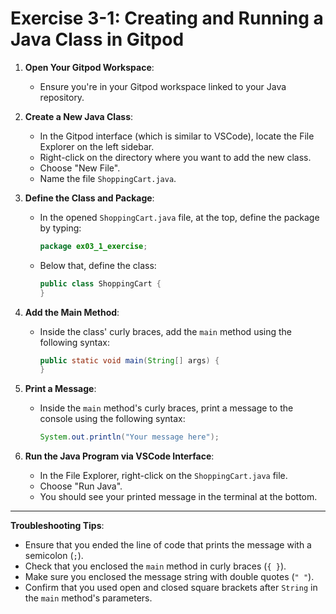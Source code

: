 
# Exercise 3-1: Creating and Running a Java Class in Gitpod

1. **Open Your Gitpod Workspace**: 
   - Ensure you're in your Gitpod workspace linked to your Java repository.

2. **Create a New Java Class**: 
   - In the Gitpod interface (which is similar to VSCode), locate the File Explorer on the left sidebar.
   - Right-click on the directory where you want to add the new class.
   - Choose "New File".
   - Name the file `ShoppingCart.java`.

3. **Define the Class and Package**: 
   - In the opened `ShoppingCart.java` file, at the top, define the package by typing:
     ```java
     package ex03_1_exercise;
     ```
   - Below that, define the class:
     ```java
     public class ShoppingCart {
     }
     ```

4. **Add the Main Method**: 
   - Inside the class' curly braces, add the `main` method using the following syntax:
     ```java
     public static void main(String[] args) {
     }
     ```

5. **Print a Message**: 
   - Inside the `main` method's curly braces, print a message to the console using the following syntax:
     ```java
     System.out.println("Your message here");
     ```

6. **Run the Java Program via VSCode Interface**:
   - In the File Explorer, right-click on the `ShoppingCart.java` file.
   - Choose "Run Java".
   - You should see your printed message in the terminal at the bottom.

---

**Troubleshooting Tips**:
- Ensure that you ended the line of code that prints the message with a semicolon (`;`).
- Check that you enclosed the `main` method in curly braces (`{ }`).
- Make sure you enclosed the message string with double quotes (`" "`).
- Confirm that you used open and closed square brackets after `String` in the `main` method's parameters.
